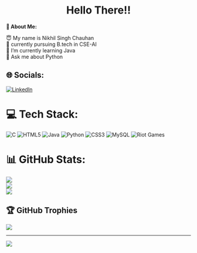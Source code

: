 <h1 align="center">Hello There!!</h1>

**💫 About Me:**

😇 My name is Nikhil Singh Chauhan<br>📖 currently pursuing B.tech in CSE-AI<br>🌱 I’m currently learning Java<br>💬 Ask me about Python


## 🌐 Socials:
[![LinkedIn](https://img.shields.io/badge/LinkedIn-%230077B5.svg?logo=linkedin&logoColor=white)](https://linkedin.com/in/nikhil-singh-kyapata) 

# 💻 Tech Stack:
![C](https://img.shields.io/badge/c-%2300599C.svg?style=for-the-badge&logo=c&logoColor=white) ![HTML5](https://img.shields.io/badge/html5-%23E34F26.svg?style=for-the-badge&logo=html5&logoColor=white) ![Java](https://img.shields.io/badge/java-%23ED8B00.svg?style=for-the-badge&logo=openjdk&logoColor=white) ![Python](https://img.shields.io/badge/python-3670A0?style=for-the-badge&logo=python&logoColor=ffdd54) ![CSS3](https://img.shields.io/badge/css3-%231572B6.svg?style=for-the-badge&logo=css3&logoColor=white) ![MySQL](https://img.shields.io/badge/mysql-4479A1.svg?style=for-the-badge&logo=mysql&logoColor=white) ![Riot Games](https://img.shields.io/badge/riotgames-D32936.svg?style=for-the-badge&logo=riotgames&logoColor=white)
# 📊 GitHub Stats:
![](https://github-readme-stats.vercel.app/api?username=nikhilsingh-02&theme=dark&hide_border=false&include_all_commits=false&count_private=false)<br/>
![](https://github-readme-streak-stats.herokuapp.com/?user=nikhilsingh-02&theme=dark&hide_border=false)<br/>
![](https://github-readme-stats.vercel.app/api/top-langs/?username=nikhilsingh-02&theme=dark&hide_border=false&include_all_commits=false&count_private=false&layout=compact)

## 🏆 GitHub Trophies
![](https://github-profile-trophy.vercel.app/?username=nikhilsingh-02&theme=radical&no-frame=false&no-bg=true&margin-w=4)

---
[![](https://visitcount.itsvg.in/api?id=nikhilsingh-02&icon=4&color=8)](https://visitcount.itsvg.in)

<!-- Proudly created with GPRM ( https://gprm.itsvg.in ) -->

